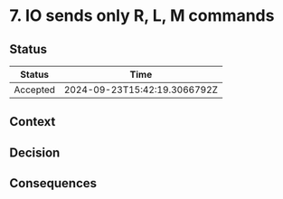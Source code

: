 # 7. IO sends only R, L, M commands

## Status

| Status   | Time                         |
| -------- | ---------------------------- |
| Accepted | 2024-09-23T15:42:19.3066792Z |

## Context

## Decision

## Consequences
